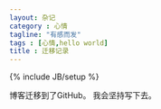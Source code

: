 ```yaml
---
layout: 杂记
category : 心情
tagline: "有感而发"
tags : [心情,hello world]
title : 迁移记录
---
```

{% include JB/setup %}

博客迁移到了GitHub。
我会坚持写下去。